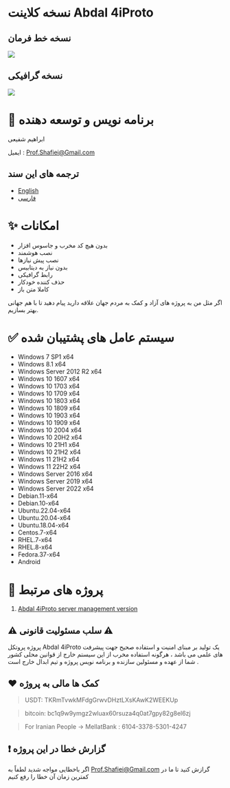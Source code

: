 # نسخه کلاینت Abdal 4iProto

## نسخه خط فرمان

![](https://raw.githubusercontent.com/ebrasha/abdal-socks-bridge/main/cli-c.jpg)

## نسخه گرافیکی

![](https://raw.githubusercontent.com/ebrasha/abdal-socks-bridge/main/gui-c.jpg)


# 🤵 برنامه نویس و توسعه دهنده
ابراهیم شفیعی

ایمیل :  Prof.Shafiei@Gmail.com

## ترجمه های این سند
- [English](README.md)
- [فارسی](README.fa.md)


# ✨ امکانات 
- بدون هیچ کد مخرب و جاسوس افزار
- نصب هوشمند
- نصب پیش نیازها
- بدون نیاز به دیتابیس
- رابط گرافیکی
- حذف کننده خودکار
- کاملا متن باز


اگر مثل من به پروژه های آزاد و کمک به مردم جهان علاقه دارید پیام دهید تا با هم جهانی بهتر بسازیم.


 

# ✅  سیستم عامل های پشتیبان شده

- Windows 7 SP1 x64
- Windows 8.1 x64
- Windows Server 2012 R2 x64
- Windows 10 1607 x64
- Windows 10 1703 x64
- Windows 10 1709 x64
- Windows 10 1803 x64
- Windows 10 1809 x64
- Windows 10 1903 x64
- Windows 10 1909 x64
- Windows 10 2004 x64
- Windows 10 20H2 x64
- Windows 10 21H1 x64
- Windows 10 21H2 x64
- Windows 11 21H2 x64
- Windows 11 22H2 x64
- Windows Server 2016 x64
- Windows Server 2019 x64
- Windows Server 2022 x64
- Debian.11-x64
- Debian.10-x64
- Ubuntu.22.04-x64
- Ubuntu.20.04-x64
- Ubuntu.18.04-x64
- Centos.7-x64
- RHEL.7-x64
- RHEL.8-x64
- Fedora.37-x64
- Android

# 🧲 پروژه های مرتبط
1. [Abdal 4iProto server management version](https://github.com/ebrasha/abdal-4iproto-server-config)


 
 ## ⚠️ سلب مسئولیت قانونی ⚠️

پروژه پروتکل Abdal 4iProto یک تولید بر مبنای امنیت و استفاده صحیح جهت پیشرفت های علمی می باشد ، هرگونه استفاده مخرب از این سیستم خارج از قوانین محلی کشور شما از عهده و مسئولین سازنده و برنامه نویس پروژه و تیم ابدال خارج است . 

## ❤️ کمک ها مالی به پروژه 

> USDT:      TKRmTvwkMFdgGrwvDHztLXsKAwK2WEEKUp

> bitcoin:   bc1q9w9ymgz2wluax60rsuza4q0at7gpy82g8el6zj

> For Iranian People -> MellatBank : 6104-3378-5301-4247

## ❗ گزارش خطا در این پروژه 

 اگر باخطایی مواجه شدید لطفاً به Prof.Shafiei@Gmail.com گرازش کنید تا ما در کمترین زمان آن خطا را رفع کنیم


